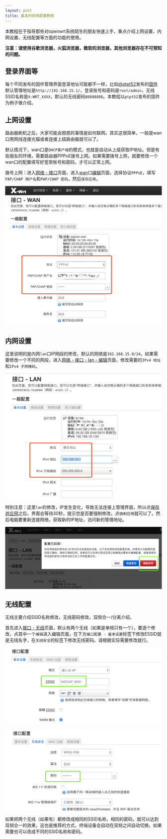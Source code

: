 ```yaml
---
layout: post
title: 基本的网络配置教程
---
```


本教程在于指导那些对openwrt系统陌生的朋友快速上手，重点介绍上网设置，内网设置，无线配置等方面的功能的使用。

**注意：请使用谷歌浏览器，火狐浏览器，微软的浏览器，其他浏览器存在不可预知的问题。**

## 登录界面等
每个不同发布的固件管理界面登录地址可能都不一样，比如[@ptpt52](https://twitter.com/ptpt52)发布的[固件](https://downloads.x-wrt.com/rom/)默认管理地址是`http://192.168.15.1/`，登录账号和密码是`root/admin`，无线SSID名称是`X-WRT_XXXX`，默认的无线密码`88888888`。本教程以`ptpt52`发布的固件为例子做介绍。

## 上网设置
路由器刷机之后，大家可能会困惑的事情是如何联网。其实这很简单，一般是wan口用网线连接光猫或者连接上级路由器就可以了。

默认情况下，wan口是`DHCP客户端`的模式，也就是自动从上级获取IP地址。但是有些朋友的环境，需要路由器PPPoE拨号上网。如果需要拨号上网，就要修改一个wan口的配置填写好宽带账号和密码，才可以正常上网。

拨号上网：进入[网络 - 接口](#)页面，进入[wan](#)口[编辑](#)页面，选择协议`PPPoE`，填写`PAP/CHAP 用户名`和`PAP/CHAP 密码`，然后`保存应用`。

![](./net-pppoe.png)

## 内网设置
这里说明的是内网`lan`口IP网段的修改，默认的网络是`192.168.15.0/24`，如果需要修改一个不同的网段，进入[网络 - 接口 - lan - 编辑](#)页面，修改需要的`IPv4 地址`和`IPv4 子网掩码`。

![](./net-lan1.png)

特别注意：这里`lan`的修改，IP发生变化，导致无法连接上管理界面，所以点[保存并应用](#)之后，界面会等待30秒，提示您是否要强制修改，点`强制应用`就可以了。然后电脑要重新连接网络，获取新的IP地址，访问新的管理地址。

![](./net-lan-apl.png)

## 无线配置
无线主要介绍SSID名称修改，无线密码修改，双频合一/分离介绍。

首先进入[接口 - 无线](#)页面，默认有两个无线（如果是单频只有一个），要逐个修改，点其中一个`编辑`进入编辑页面，在下方`接口配置 - 基本设置`标签下修改ESSID就是无线名字，在`无线安全`的标签下修改无线密码。请根据实际需要修改就行。

![](./net-wl1.png)

![](./net-wl2.png)

如果把两个无线（如果有）都修改成相同的SSID名称，相同的密码，就可以达到双频合一的效果，这也是推荐的方式，终端设备会自动在双频之间自动切换。如果需要也可以改成不同的SSID名称和密码。
